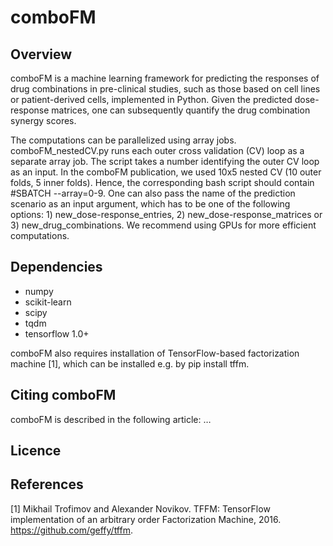 # comboFM


## Overview

comboFM is a machine learning framework for predicting the responses of drug combinations in pre-clinical studies, such as those based on cell lines or patient-derived cells, implemented in Python. Given the predicted dose-response matrices, one can subsequently quantify the drug combination synergy scores. 

The computations can be parallelized using array jobs.  comboFM_nestedCV.py runs each outer cross validation (CV) loop as a separate array job. The script takes a number identifying the outer CV loop as an input. In the comboFM publication, we used 10x5 nested CV (10 outer folds, 5 inner folds). Hence, the corresponding bash script should contain #SBATCH --array=0-9. One can also pass the name of the prediction scenario as an input argument, which has to be one of the following options: 1) new_dose-response_entries, 2) new_dose-response_matrices or 3) new_drug_combinations. We recommend using GPUs for more efficient computations.

## Dependencies

- numpy
- scikit-learn
- scipy
- tqdm
- tensorflow 1.0+

comboFM also requires installation of TensorFlow-based factorization machine [1], which can be installed e.g. by pip install tffm. 


## Citing comboFM

comboFM is described in the following article:
…

## Licence

## References 

[1] Mikhail Trofimov and Alexander Novikov. TFFM: TensorFlow implementation of an arbitrary order Factorization Machine, 2016. https://github.com/geffy/tffm.
